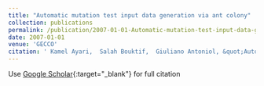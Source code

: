 ```yaml
---
title: "Automatic mutation test input data generation via ant colony"
collection: publications
permalink: /publication/2007-01-01-Automatic-mutation-test-input-data-generation-via-ant-colony
date: 2007-01-01
venue: 'GECCO'
citation: ' Kamel Ayari,  Salah Bouktif,  Giuliano Antoniol, &quot;Automatic mutation test input data generation via ant colony.&quot; GECCO, 2007.'
---
```

Use [Google Scholar](https://scholar.google.com/scholar?q=Automatic+mutation+test+input+data+generation+via+ant+colony){:target="_blank"} for full citation